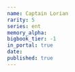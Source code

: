 ```yaml
---
name: Captain Lorian
rarity: 5
series: ent
memory_alpha:
bigbook_tier: -1
in_portal: true
date:
published: true
---
```



